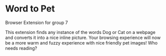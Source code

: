 # Word to Pet
Browser Extension for group 7


This extension finds any instance of the words Dog or Cat on a webpage and converts it into a nice inline picture. Your browsing experience will now be a more warm and fuzzy experience with nice friendly pet images! Who needs reading?
